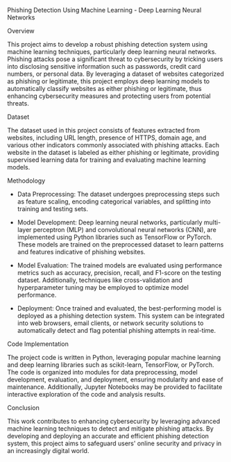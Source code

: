Phishing Detection Using Machine Learning - Deep Learning Neural Networks

Overview

This project aims to develop a robust phishing detection system using machine learning techniques, particularly deep learning neural networks. Phishing attacks pose a significant threat to cybersecurity by tricking users into disclosing sensitive information such as passwords, credit card numbers, or personal data. By leveraging a dataset of websites categorized as phishing or legitimate, this project employs deep learning models to automatically classify websites as either phishing or legitimate, thus enhancing cybersecurity measures and protecting users from potential threats.

Dataset

The dataset used in this project consists of features extracted from websites, including URL length, presence of HTTPS, domain age, and various other indicators commonly associated with phishing attacks. Each website in the dataset is labeled as either phishing or legitimate, providing supervised learning data for training and evaluating machine learning models.

Methodology

- Data Preprocessing: The dataset undergoes preprocessing steps such as feature scaling, encoding categorical variables, and splitting into training and testing sets.

- Model Development: Deep learning neural networks, particularly multi-layer perceptron (MLP) and convolutional neural networks (CNN), are implemented using Python libraries such as TensorFlow or PyTorch. These models are trained on the preprocessed dataset to learn patterns and features indicative of phishing websites.

- Model Evaluation: The trained models are evaluated using performance metrics such as accuracy, precision, recall, and F1-score on the testing dataset. Additionally, techniques like cross-validation and hyperparameter tuning may be employed to optimize model performance.

- Deployment: Once trained and evaluated, the best-performing model is deployed as a phishing detection system. This system can be integrated into web browsers, email clients, or network security solutions to automatically detect and flag potential phishing attempts in real-time.

Code Implementation

The project code is written in Python, leveraging popular machine learning and deep learning libraries such as scikit-learn, TensorFlow, or PyTorch. The code is organized into modules for data preprocessing, model development, evaluation, and deployment, ensuring modularity and ease of maintenance. Additionally, Jupyter Notebooks may be provided to facilitate interactive exploration of the code and analysis results.

Conclusion

This work contributes to enhancing cybersecurity by leveraging advanced machine learning techniques to detect and mitigate phishing attacks. By developing and deploying an accurate and efficient phishing detection system, this project aims to safeguard users' online security and privacy in an increasingly digital world.
